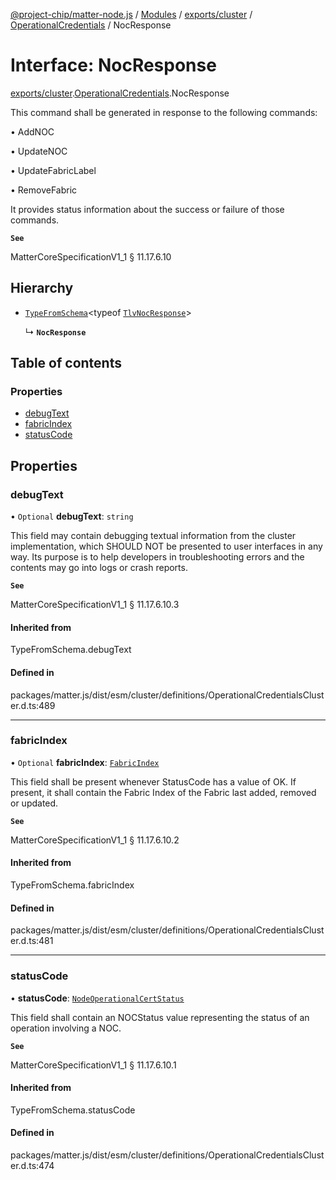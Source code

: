 [@project-chip/matter-node.js](../README.md) / [Modules](../modules.md) / [exports/cluster](../modules/exports_cluster.md) / [OperationalCredentials](../modules/exports_cluster.OperationalCredentials.md) / NocResponse

# Interface: NocResponse

[exports/cluster](../modules/exports_cluster.md).[OperationalCredentials](../modules/exports_cluster.OperationalCredentials.md).NocResponse

This command shall be generated in response to the following commands:

  • AddNOC

  • UpdateNOC

  • UpdateFabricLabel

  • RemoveFabric

It provides status information about the success or failure of those commands.

**`See`**

MatterCoreSpecificationV1_1 § 11.17.6.10

## Hierarchy

- [`TypeFromSchema`](../modules/exports_tlv.md#typefromschema)\<typeof [`TlvNocResponse`](../modules/exports_cluster.OperationalCredentials.md#tlvnocresponse)\>

  ↳ **`NocResponse`**

## Table of contents

### Properties

- [debugText](exports_cluster.OperationalCredentials.NocResponse.md#debugtext)
- [fabricIndex](exports_cluster.OperationalCredentials.NocResponse.md#fabricindex)
- [statusCode](exports_cluster.OperationalCredentials.NocResponse.md#statuscode)

## Properties

### debugText

• `Optional` **debugText**: `string`

This field may contain debugging textual information from the cluster implementation, which SHOULD NOT be
presented to user interfaces in any way. Its purpose is to help developers in troubleshooting errors and the
contents may go into logs or crash reports.

**`See`**

MatterCoreSpecificationV1_1 § 11.17.6.10.3

#### Inherited from

TypeFromSchema.debugText

#### Defined in

packages/matter.js/dist/esm/cluster/definitions/OperationalCredentialsCluster.d.ts:489

___

### fabricIndex

• `Optional` **fabricIndex**: [`FabricIndex`](../modules/exports_datatype.md#fabricindex)

This field shall be present whenever StatusCode has a value of OK. If present, it shall contain the Fabric
Index of the Fabric last added, removed or updated.

**`See`**

MatterCoreSpecificationV1_1 § 11.17.6.10.2

#### Inherited from

TypeFromSchema.fabricIndex

#### Defined in

packages/matter.js/dist/esm/cluster/definitions/OperationalCredentialsCluster.d.ts:481

___

### statusCode

• **statusCode**: [`NodeOperationalCertStatus`](../enums/exports_cluster.OperationalCredentials.NodeOperationalCertStatus.md)

This field shall contain an NOCStatus value representing the status of an operation involving a NOC.

**`See`**

MatterCoreSpecificationV1_1 § 11.17.6.10.1

#### Inherited from

TypeFromSchema.statusCode

#### Defined in

packages/matter.js/dist/esm/cluster/definitions/OperationalCredentialsCluster.d.ts:474
